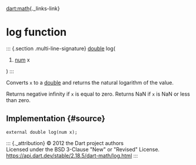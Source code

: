 [dart:math](../dart-math/dart-math-library){._links-link}

log function
============

::: {.section .multi-line-signature}
[double](../dart-core/double-class) log(

1.  [num](../dart-core/num-class) x

)
:::

Converts `x` to a [double](../dart-core/double-class) and returns the
natural logarithm of the value.

Returns negative infinity if `x` is equal to zero. Returns NaN if `x` is
NaN or less than zero.

Implementation {#source}
--------------

``` {.language-dart data-language="dart"}
external double log(num x);
```

::: {._attribution}
© 2012 the Dart project authors\
Licensed under the BSD 3-Clause \"New\" or \"Revised\" License.\
<https://api.dart.dev/stable/2.18.5/dart-math/log.html>
:::
